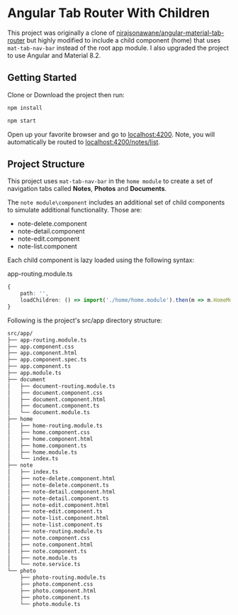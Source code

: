 # Angular Tab Router With Children

This project was originally a clone of
[nirajsonawane/angular-material-tab-router](https://github.com/nirajsonawane/angular-material-tab-router) but highly modified to include a child component (home) that uses ```mat-tab-nav-bar``` instead of the root app module. I also upgraded the project to use Angular and Material 8.2.

## Getting Started

Clone or Download the project then run:

```bash
npm install

npm start
```

Open up your favorite browser and go to [localhost:4200](http://localhost:4200). Note, you will automatically be routed to [localhost:4200/notes/list](http://localhost:4200/notes/list).

## Project Structure

This project uses ```mat-tab-nav-bar``` in the ```home module``` to create a set of navigation tabs called **Notes**, **Photos** and **Documents**.

The ```note module\component``` includes an additional set of child components to simulate additional functionality. Those are:

- note-delete.component
- note-detail.component
- note-edit.component
- note-list.component

Each child component is lazy loaded using the following syntax:

app-routing.module.ts

```typescript
{
    path: '',
    loadChildren: () => import('./home/home.module').then(m => m.HomeModule)
}
```

Following is the project's src/app directory structure:

```bash
src/app/
├── app-routing.module.ts
├── app.component.css
├── app.component.html
├── app.component.spec.ts
├── app.component.ts
├── app.module.ts
├── document
│   ├── document-routing.module.ts
│   ├── document.component.css
│   ├── document.component.html
│   ├── document.component.ts
│   └── document.module.ts
├── home
│   ├── home-routing.module.ts
│   ├── home.component.css
│   ├── home.component.html
│   ├── home.component.ts
│   ├── home.module.ts
│   └── index.ts
├── note
│   ├── index.ts
│   ├── note-delete.component.html
│   ├── note-delete.component.ts
│   ├── note-detail.component.html
│   ├── note-detail.component.ts
│   ├── note-edit.component.html
│   ├── note-edit.component.ts
│   ├── note-list.component.html
│   ├── note-list.component.ts
│   ├── note-routing.module.ts
│   ├── note.component.css
│   ├── note.component.html
│   ├── note.component.ts
│   ├── note.module.ts
│   └── note.service.ts
└── photo
    ├── photo-routing.module.ts
    ├── photo.component.css
    ├── photo.component.html
    ├── photo.component.ts
    └── photo.module.ts
```
